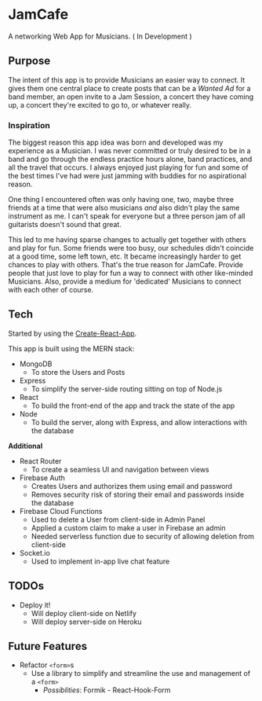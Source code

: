 # JamCafe

A networking Web App for Musicians. ( In Development )

## Purpose

The intent of this app is to provide Musicians an easier way to connect. It gives them one central place to create posts that can be a _Wanted Ad_ for a band member, an open invite to a Jam Session, a concert they have coming up, a concert they're excited to go to, or whatever really.

### Inspiration

The biggest reason this app idea was born and developed was my experience as a Musician. I was never committed or truly desired to be in a band and go through the endless practice hours alone, band practices, and all the travel that occurs. I always enjoyed just playing for fun and some of the best times I've had were just jamming with buddies for no aspirational reason.

One thing I encountered often was only having one, two, maybe three friends at a time that were also musicians _and_ also didn't play the same instrument as me. I can't speak for everyone but a three person jam of all guitarists doesn't sound that great.

This led to me having sparse changes to actually get together with others and play for fun. Some friends were too busy, our schedules didn't coincide at a good time, some left town, etc. It became increasingly harder to get chances to play with others. That's the true reason for JamCafe. Provide people that just love to play for fun a way to connect with other like-minded Musicians. Also, provide a medium for 'dedicated' Musicians to connect with each other of course.

## Tech

Started by using the [Create-React-App](https://github.com/facebook/create-react-app).

This app is built using the MERN stack:

- MongoDB
  - To store the Users and Posts
- Express
  - To simplify the server-side routing sitting on top of Node.js
- React
  - To build the front-end of the app and track the state of the app
- Node
  - To build the server, along with Express, and allow interactions with the database

**Additional**

- React Router
  - To create a seamless UI and navigation between views
- Firebase Auth
  - Creates Users and authorizes them using email and password
  - Removes security risk of storing their email and passwords inside the database
- Firebase Cloud Functions
  - Used to delete a User from client-side in Admin Panel
  - Applied a custom claim to make a user in Firebase an admin
  - Needed serverless function due to security of allowing deletion from client-side
- Socket.io
  - Used to implement in-app live chat feature

## TODOs

- Deploy it!
  - Will deploy client-side on Netlify
  - Will deploy server-side on Heroku

## Future Features

- Refactor `<form>`s
  - Use a library to simplify and streamline the use and management of a `<form>`
    - _Possiblities_: Formik - React-Hook-Form
